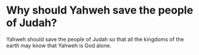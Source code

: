 # Why should Yahweh save the people of Judah?

Yahweh should save the people of Judah so that all the kingdoms of the earth may know that Yahweh is God alone.
